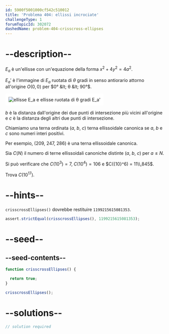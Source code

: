 ```yaml
---
id: 5900f5001000cf542c510012
title: 'Problema 404: ellissi incrociate'
challengeType: 1
forumTopicId: 302072
dashedName: problem-404-crisscross-ellipses
---
```


# --description--

$E_a$ è un'ellisse con un'equazione della forma $x^2 + 4y^2 = 4a^2$.

$E_a'$ è l'immagine di $E_a$ ruotata di $θ$ gradi in senso antiorario attorno all'origine $O(0, 0)$ per $0° &lt; θ &lt; 90°$.

<img class="img-responsive center-block" alt="ellisse E_a e ellisse ruotata di θ gradi E_a'" src="https://cdn.freecodecamp.org/curriculum/project-euler/crisscross-ellipses.gif" style="background-color: white; padding: 10px;" />

$b$ è la distanza dall'origine dei due punti di intersezione più vicini all'origine e $c$ è la distanza degli altri due punti di intersezione.

Chiamiamo una terna ordinata ($a$, $b$, $c$) terna ellissoidale canonica se $a$, $b$ e $c$ sono numeri interi positivi.

Per esempio, (209, 247, 286) è una terna ellissoidale canonica.

Sia $C(N)$ il numero di terne ellissoidali canoniche distinte ($a$, $b$, $c$) per $a ≤ N$.

Si può verificare che $C({10}^3) = 7$, $C({10}^4) = 106$ e $C({10}^6) = 11\\,845$.

Trova $C({10}^{17})$.

# --hints--

`crisscrossEllipses()` dovrebbe restituire `1199215615081353`.

```js
assert.strictEqual(crisscrossEllipses(), 1199215615081353);
```

# --seed--

## --seed-contents--

```js
function crisscrossEllipses() {

  return true;
}

crisscrossEllipses();
```

# --solutions--

```js
// solution required
```
